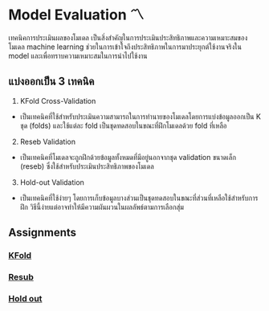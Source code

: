 # Model Evaluation 〽️

เทคนิคการประเมินผลของโมเดล เป็นสิ่งสำคัญในการประเมินประสิทธิภาพและความเหมาะสมของโมเดล machine learning ช่วยในการเข้าใจถึงประสิทธิภาพในการมาประยุกต์ใช้งานจริงใน model และเพื่อทราบความเหมาะสมในการนำไปใช้งาน

## แบ่งออกเป็น 3 เทคนิค

1. KFold Cross-Validation 
- เป็นเทคนิคที่ใช้สำหรับประเมินความสามารถในการทำนายของโมเดลโดยการแบ่งข้อมูลออกเป็น K ชุด (folds) และใช้แต่ละ fold เป็นชุดทดสอบในขณะที่ฝึกโมเดลด้วย fold ที่เหลือ

2. Reseb Validation 
- เป็นเทคนิคที่โมเดลจะถูกฝึกด้วยข้อมูลทั้งหมดที่มีอยู่นอกจากชุด validation ขนาดเล็ก (reseb) ซึ่งใช้สำหรับประเมินประสิทธิภาพของโมเดล

3. Hold-out Validation 
- เป็นเทคนิคที่ใช้ง่ายๆ โดยการเก็บข้อมูลบางส่วนเป็นชุดทดสอบในขณะที่ส่วนที่เหลือใช้สำหรับการฝึก วิธีนี้ง่ายแต่อาจทำให้มีความผันผวนในผลลัพธ์ตามการเลือกสุ่ม

## Assignments

### [KFold](https://github.com/MLol-3/Machine-learning-class67/blob/b37a33e434a4bc87d03d3c083c3ef68f6618a8bc/Model-Evaluation/kfold.ipynb)


### [Resub](https://github.com/MLol-3/Machine-learning-class67/blob/b37a33e434a4bc87d03d3c083c3ef68f6618a8bc/Model-Evaluation/Resub.ipynb)


### [Hold out]()
